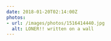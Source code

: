 ```yaml
---
date: 2018-01-20T02:14:00Z
photos:
- url: /images/photos/1516414440.jpg
  alt: LONER!! written on a wall
---
```

